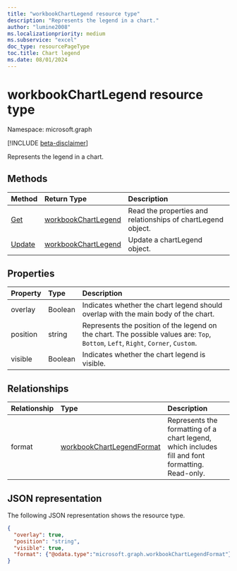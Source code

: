```yaml
---
title: "workbookChartLegend resource type"
description: "Represents the legend in a chart."
author: "lumine2008"
ms.localizationpriority: medium
ms.subservice: "excel"
doc_type: resourcePageType
toc.title: Chart legend
ms.date: 08/01/2024
---
```


# workbookChartLegend resource type

Namespace: microsoft.graph

[!INCLUDE [beta-disclaimer](../../includes/beta-disclaimer.md)]

Represents the legend in a chart.

## Methods

| Method		   | Return Type	|Description|
|:---------------|:--------|:----------|
|[Get](../api/chartlegend-get.md) | [workbookChartLegend](workbookchartlegend.md) |Read the properties and relationships of chartLegend object.|
|[Update](../api/chartlegend-update.md) | [workbookChartLegend](workbookchartlegend.md)	|Update a chartLegend object. |

## Properties
| Property	   | Type	|Description|
|:---------------|:--------|:----------|
|overlay|Boolean|Indicates whether the chart legend should overlap with the main body of the chart.|
|position|string|Represents the position of the legend on the chart. The possible values are: `Top`, `Bottom`, `Left`, `Right`, `Corner`, `Custom`.|
|visible|Boolean|Indicates whether the chart legend is visible.|

## Relationships
| Relationship | Type	|Description|
|:---------------|:--------|:----------|
|format|[workbookChartLegendFormat](workbookchartlegendformat.md)|Represents the formatting of a chart legend, which includes fill and font formatting. Read-only.|

## JSON representation

The following JSON representation shows the resource type.

<!-- {
  "blockType": "resource",
  "baseType": "microsoft.graph.entity",
  "optionalProperties": [
    "format"        
  ],
  "@odata.type": "microsoft.graph.workbookChartLegend"
}-->

```json
{
  "overlay": true,
  "position": "string",
  "visible": true,
  "format": {"@odata.type":"microsoft.graph.workbookChartLegendFormat"}
}

```

<!-- uuid: 8fcb5dbc-d5aa-4681-8e31-b001d5168d79
2015-10-25 14:57:30 UTC -->
<!--
{
  "type": "#page.annotation",
  "description": "ChartLegend resource",
  "keywords": "",
  "section": "documentation",
  "tocPath": "",
  "suppressions": []
}
-->


